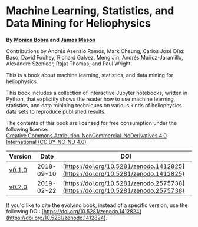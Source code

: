 # Machine Learning, Statistics, and Data Mining for Heliophysics

**By [Monica Bobra](https://web.stanford.edu/~mbobra/) and [James Mason](http://jamespaulmason.strikingly.com/)**

Contributions by Andrés Asensio Ramos, Mark Cheung, Carlos José Díaz Baso, David Fouhey, Richard Galvez, Meng Jin, Andrés Muñoz-Jaramillo, Alexandre Szenicer, Rajat Thomas, and Paul Wright.

This is a book about machine learning, statistics, and data mining for heliophysics.

This book includes a collection of interactive Jupyter notebooks, written in Python, that explicitly shows the reader how to use machine learning, statistics, and data minining techniques on various kinds of heliophysics data sets to reproduce published results. 

The contents of this book are licensed for free consumption under the following license:  
[Creative Commons Attribution-NonCommercial-NoDerivatives 4.0 International (CC BY-NC-ND 4.0)](https://creativecommons.org/licenses/by-nc-nd/4.0/)

|Version|Date|DOI|
|-------|----|---|
| [v0.1.0](https://github.com/HelioML/HelioML/releases/tag/v0.1.0) | 2018-09-10 | [https://doi.org/10.5281/zenodo.1412825](https://doi.org/10.5281/zenodo.1412825) |
| [v0.2.0](https://github.com/HelioML/HelioML/releases/tag/v0.2.0) | 2019-02-22 | [https://doi.org/10.5281/zenodo.2575738](https://doi.org/10.5281/zenodo.2575738) |

If you'd like to cite the evolving book, instead of a specific version, use the following DOI: [https://doi.org/10.5281/zenodo.1412824](https://doi.org/10.5281/zenodo.1412824).